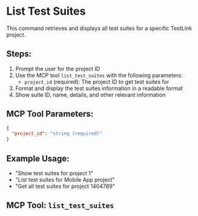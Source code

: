 # List Test Suites

This command retrieves and displays all test suites for a specific TestLink project.

## Steps:
1. Prompt the user for the project ID
2. Use the MCP tool `list_test_suites` with the following parameters:
   - `project_id` (required): The project ID to get test suites for
3. Format and display the test suites information in a readable format
4. Show suite ID, name, details, and other relevant information

## MCP Tool Parameters:
```json
{
  "project_id": "string (required)"
}
```

## Example Usage:
- "Show test suites for project 1"
- "List test suites for Mobile App project"
- "Get all test suites for project 1404789"

## MCP Tool: `list_test_suites`
